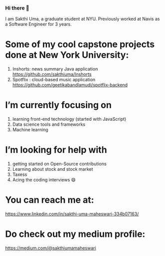 ### Hi there 👋

<!--
**sakthiuma/sakthiuma** is a ✨ _special_ ✨ repository because its `README.md` (this file) appears on your GitHub profile.

Here are some ideas to get you started:

- 🔭 I’m currently working on ...
- 🌱 I’m currently learning ...
- 👯 I’m looking to collaborate on ...
- 🤔 I’m looking for help with ...
- 💬 Ask me about ...
- 📫 How to reach me: ...
- 😄 Pronouns: ...
- ⚡ Fun fact: ...
-->

I am Sakthi Uma, a graduate student at NYU. Previously worked at Navis as a Software Engineer for 3 years.

# Some of my cool capstone projects done at New York University:
1. Inshorts: news summary Java application https://github.com/sakthiuma/Inshorts
2. Spotflix : cloud-based music application https://github.com/geetikabandlamudi/spotflix-backend

# I’m currently focusing on 
1. learning front-end technology (started with JavaScript)
2. Data science tools and frameworks
3. Machine learning

# I’m looking for help with 
1. getting started on Open-Source contributions
2. Learning about stock and stock market
3. Taxess
4. Acing the coding interviews 😄

# You can reach me at:
https://www.linkedin.com/in/sakthi-uma-maheswari-334b07163/

# Do check out my medium profile:
https://medium.com/@sakthiumamaheswari

